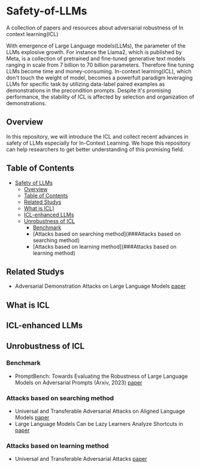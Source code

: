 # Safety-of-LLMs<span id="head"/>

A collection of papers and resources about adversarial robustness of In context learning(ICL)

With emergence of Large Language models(LLMs), the parameter of the LLMs explosive growth. For instance the Llama2, which is published by Meta, is a collection of pretrained and fine-tuned generative text models ranging in scale from 7 billion to 70 billion parameters. Therefore fine tuning LLMs become time and money-consuming. In-context learning(ICL), which don't touch the weight of model, becomes a powerfult paradigm leveraging LLMs for specific task by utilizing data-label paired examples as demonstrations in the precondition prompts. Despite it's promising performance, the stability of ICL is affected by selection and organization of demonstrations.

## Overview<span id="overview"/>
In this repository, we will introduce the ICL and collect recent advances in safety of LLMs especially for In-Context Learning. 
We hope this repository can help researchers to get better understanding of this promising field.

## Table of Contents<span id="table-of-contents"/>
* [Safety of LLMs](#head)
    * [Overview](#overview)
    * [Table of Contents](#table-of-contents)
    * [Related Studys](##related-studys)
    * [What is ICL)](##ICL])
    * [ICL-enhanced LLMs](##ICL-enhanced-LLMs)
    * [Unrobustness of ICL](##unrobustness-of-ICL)
        * [Benchmark](###benchmark)
        * [Attacks based on searching method](###Attacks based on searching method)
        * [Attacks based on learning method](###Attacks based on learning method)

## Related Studys<span id="related-studys"/>
* Adversarial Demonstration Attacks on Large Language Models [paper](https://arxiv.org/pdf/2305.14950.pdf)

## What is ICL<span id="ICL"/>

## ICL-enhanced LLMs<span id="ICL-enhanced-LLMs"/>

## Unrobustness of ICL<span id="unrobustness-of-ICL"/>

### Benchmark<span id="benchmark"/>
* PromptBench: Towards Evaluating the Robustness of Large Language Models on Adversarial Prompts (Arxiv, 2023) [paper](https://arxiv.org/pdf/2306.04528.pdf)
### Attacks based on searching method<span id="title2"/>
* Universal and Transferable Adversarial Attacks on Aligned Language Models [paper](https://arxiv.org/pdf/2307.15043.pdf)
* Large Language Models Can be Lazy Learners Analyze Shortcuts in [paper](https://arxiv.org/pdf/2305.17256.pdf)
### Attacks based on learning method<span id="title2"/>
* Universal and Transferable Adversarial Attacks [paper](https://arxiv.org/pdf/2307.15043.pdf)


    

